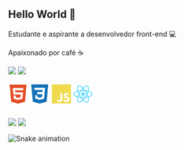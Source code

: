 ## Hello World  👋

Estudante e aspirante a desenvolvedor front-end :computer:

Apaixonado por café :coffee:

<div>
  <img height="170em" src="https://github-readme-stats.vercel.app/api?username=jvmsantos13&show_icons=true&theme=great-gatsby&include_all_commits=true&count_private=true"/>
  <img height="170em" src="https://github-readme-stats.vercel.app/api/top-langs/?username=jvmsantos13&layout=compact&langs_count=7&theme=great-gatsby"/>
</div>

<div style="display: inline_block"><br>
  <img align="center" height="40" width="40" src="https://github.com/devicons/devicon/blob/master/icons/html5/html5-plain.svg">
  <img align="center" height="40" width="40" src="https://github.com/devicons/devicon/blob/master/icons/css3/css3-plain.svg">
  <img align="center" height="40" width="40" src="https://github.com/devicons/devicon/blob/master/icons/javascript/javascript-plain.svg">
  <img align="center" height="40" width="40" src="https://github.com/devicons/devicon/blob/master/icons/react/react-original.svg">
</div>

##

<div>
  <a href = "mailto:jvmsantos13@gmail.com"><img src="https://img.shields.io/badge/Gmail-D14836?style=for-the-badge&logo=gmail&logoColor=white" target="_blank"></a>
  <a href="https://www.linkedin.com/in/jvmsantos13/" target="_blank"><img src="https://img.shields.io/badge/LinkedIn-0077B5?style=for-the-badge&logo=linkedin&logoColor=white" target="_blank"></a> 
  
  ![Snake animation](https://github.com/jvmsantos13/jvmsantos13/blob/output/github-contribution-grid-snake.svg)
</div>

